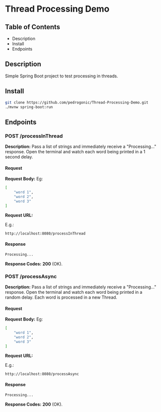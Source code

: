 # Thread Processing  Demo

## Table of Contents

- Description
- Install
- Endpoints

## Description

Simple Spring Boot project to test processing in threads.

## Install

```bash
git clone https://github.com/pedrogonic/Thread-Processing-Demo.git
./mvnw spring-boot:run
```

## Endpoints 

### POST /processInThread

**Description:** Pass a list of strings and immediately receive a "Processing..." response. Open the terminal and watch each word being printed in a 1 second delay.

#### Request

**Request Body:**
Eg:
```bash
[
	"word 1",
	"word 2",
	"word 3"
]
```
**Request URL:**

E.g.:
```shell
http://localhost:8080/processInThread
```

#### Response

```bash
Processing...
```

**Response Codes:** **200** (OK).

### POST /processAsync

**Description:** Pass a list of strings and immediately receive a "Processing..." response. Open the terminal and watch each word being printed in a random delay. Each word is processed in a new Thread.

#### Request

**Request Body:**
Eg:
```bash
[
	"word 1",
	"word 2",
	"word 3"
]
```
**Request URL:**

E.g.:
```shell
http://localhost:8080/processAsync
```

#### Response

```bash
Processing...
```

**Response Codes:** **200** (OK).

